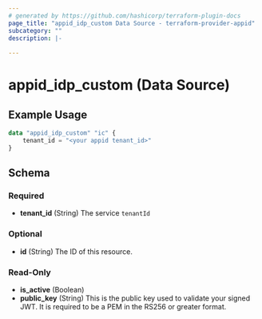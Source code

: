 ```yaml
---
# generated by https://github.com/hashicorp/terraform-plugin-docs
page_title: "appid_idp_custom Data Source - terraform-provider-appid"
subcategory: ""
description: |-
  
---
```


# appid_idp_custom (Data Source)



## Example Usage

```terraform
data "appid_idp_custom" "ic" {
    tenant_id = "<your appid tenant_id>"
}
```

<!-- schema generated by tfplugindocs -->
## Schema

### Required

- **tenant_id** (String) The service `tenantId`

### Optional

- **id** (String) The ID of this resource.

### Read-Only

- **is_active** (Boolean)
- **public_key** (String) This is the public key used to validate your signed JWT. It is required to be a PEM in the RS256 or greater format.


